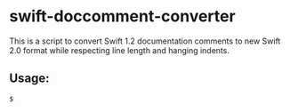 # swift-doccomment-converter

This is a script to convert Swift 1.2 documentation comments to new
Swift 2.0 format while respecting line length and hanging indents.

## Usage:

```sh
$
```
